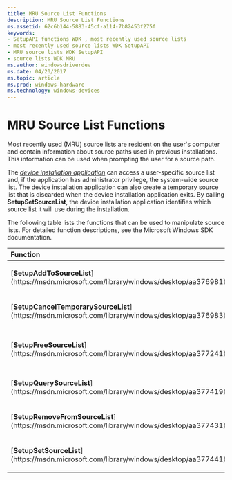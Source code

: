```yaml
---
title: MRU Source List Functions
description: MRU Source List Functions
ms.assetid: 62c6b144-5883-45cf-a114-7b82453f275f
keywords:
- SetupAPI functions WDK , most recently used source lists
- most recently used source lists WDK SetupAPI
- MRU source lists WDK SetupAPI
- source lists WDK MRU
ms.author: windowsdriverdev
ms.date: 04/20/2017
ms.topic: article
ms.prod: windows-hardware
ms.technology: windows-devices
---
```


# MRU Source List Functions





Most recently used (MRU) source lists are resident on the user's computer and contain information about source paths used in previous installations. This information can be used when prompting the user for a source path.

The [*device installation application*](https://msdn.microsoft.com/library/windows/hardware/ff556277#wdkgloss-device-installation-application) can access a user-specific source list and, if the application has administrator privilege, the system-wide source list. The device installation application can also create a temporary source list that is discarded when the device installation application exits. By calling **SetupSetSourceList**, the device installation application identifies which source list it will use during the installation.

The following table lists the functions that can be used to manipulate source lists. For detailed function descriptions, see the Microsoft Windows SDK documentation.

<table>
<colgroup>
<col width="50%" />
<col width="50%" />
</colgroup>
<thead>
<tr class="header">
<th align="left">Function</th>
<th align="left">Description</th>
</tr>
</thead>
<tbody>
<tr class="odd">
<td align="left"><p>[<strong>SetupAddToSourceList</strong>](https://msdn.microsoft.com/library/windows/desktop/aa376981)</p></td>
<td align="left"><p>Adds an entry to a source list.</p></td>
</tr>
<tr class="even">
<td align="left"><p>[<strong>SetupCancelTemporarySourceList</strong>](https://msdn.microsoft.com/library/windows/desktop/aa376983)</p></td>
<td align="left"><p>Cancels use of a temporary list.</p></td>
</tr>
<tr class="odd">
<td align="left"><p>[<strong>SetupFreeSourceList</strong>](https://msdn.microsoft.com/library/windows/desktop/aa377241)</p></td>
<td align="left"><p>Frees resources allocated by a previous call to [<strong>SetupSetSourceList</strong>](https://msdn.microsoft.com/library/windows/desktop/aa377441).</p></td>
</tr>
<tr class="even">
<td align="left"><p>[<strong>SetupQuerySourceList</strong>](https://msdn.microsoft.com/library/windows/desktop/aa377419)</p></td>
<td align="left"><p>Queries the current list of installation sources.</p></td>
</tr>
<tr class="odd">
<td align="left"><p>[<strong>SetupRemoveFromSourceList</strong>](https://msdn.microsoft.com/library/windows/desktop/aa377431)</p></td>
<td align="left"><p>Removes an entry from an installation source list.</p></td>
</tr>
<tr class="even">
<td align="left"><p>[<strong>SetupSetSourceList</strong>](https://msdn.microsoft.com/library/windows/desktop/aa377441)</p></td>
<td align="left"><p>Sets the installation source list to the system MRU list, the user MRU list, or a temporary list.</p></td>
</tr>
</tbody>
</table>

 

 

 





